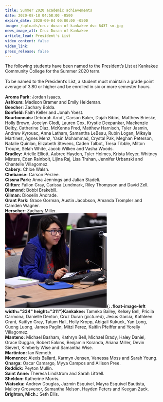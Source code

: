```yaml
---
title: Summer 2020 academic achievements
date: 2020-08-18 04:58:00 -0500
expire_date: 2020-09-04 00:00:00 -0500
image: /uploads/cruz-duran-of-kankakee-dsc-6437-sm.jpg
news_image_alt: Cruz Duran of Kankakee
article_lead: President's List
video_content: false
video_link:
press_release: false
---
```


The following students have been named to the President’s List at Kankakee Community College for the Summer 2020 term.<br><br>To be named to the President’s List, a student must maintain a grade point average of 3.80 or higher and be enrolled in six or more semester hours.<br><br>**Aroma Park:** Jordan Isaacs.<br>**Ashkum:** Madison Bramer and Emily Heideman.<br>**Beecher:** Zachary Bolda.<br>**Bonfield:** Faith Keller and Jonah Yoest.<br>**Bourbonnais:** Deborah Arndt, Carson Baker, Dajah Bibbs, Matthew Brieske, Holly Brown, Jocelyn Clodi, Lauren Cox, Krystle Deepankar, Mackenzie Delby, Catherine Diaz, McKenna Fred, Matthew Harnisch, Tyler Jasmin, Andrew Kyrouac, Anna Latham, Samantha LeBeau, Rubin Logan, Mikayla Martinez, Agnes Menz, Yasin Mohammad, Crystal Pak, Meghan Peterson, Natalie Quinlan, Elizabeth Stevens, Caden Talbot, Tresa Tibble, Milton Troupe, Selah White, Jacob Wilken and Vasha Woods.<br>**Bradley:** Arielle Elliott, Aubree Hayden, Tyler Holmes, Krista Meyer, Whitney Misters, Eden Rainbolt, Lijina Raj, Lisa Trahan, Jennifer Urbanski and Chantelle Villagomez.<br>**Cabery:** Chloe Walsh.<br>**Chebanse:** Carson Perzee.<br>**Cissna Park:** Anna Jennings and Julian Stadeli.<br>**Clifton:** Fallon Gray, Carissa Lundmark, Riley Thompson and David Zell.<br>**Diamond:** Bobbi Brakebill.<br>**Gilman:** Dioselin Andrade.<br>**Grant Park:** Grace Gorman, Austin Jacobson, Amanda Trompler and Camden Wagner.<br>**Herscher:** Zachary Miller.<br>**![](/uploads/cruz-duran-of-kankakee-dsc-6437-sm.jpg){: .float-image-left width="334" height="311"}Kankakee:** Tameko Bailey, Kelsey Bell, Pricila Carmona, Danielle Denton, Cruz Duran (pictured), Jesus Garcia, Kathleen Grant, Kaitlyn Gray, Tatum Hall, Holly Kropp, Abigail Kukuck, Yan Long, Cuong Luong, James Paglin, Mitzi Perez, Kaitlin Pfeiffer and Yorelly Villagomez.<br>**Manteno:** Michael Basham, Kathryn Bell, Michael Brady, Haley Daniel, Grace Duggan, Robert Eakins, Benjamin Koranda, Ariana Miller, Devin Sievert, Kimberly Wise and Samantha Wise.<br>**Martinton:** Ian Nemeth.<br>**Momence:** Alexis Ballard, Karmyn Jensen, Vanessa Moss and Sarah Young.<br>**Onarga:** Oscar Camargo, Myya Campos and Allison Pree.<br>**Reddick:** Peyton Mullin.<br>**Saint Anne:** Theresa Lindstrom and Sarah Littrell.<br>**Sheldon:** Katherine Morris.<br>**Watseka:** Andrew Douglas, Jazmin Esquivel, Mayra Esquivel Bautista, Mallory Grosvenor, Samantha Nelson, Hayden Peters and Keegan Zack.<br>**Brighton, Mich.:** Seth Ellis. &nbsp; &nbsp; &nbsp; &nbsp;<br>&nbsp;